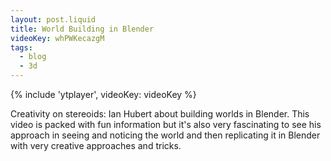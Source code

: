 ```yaml
---
layout: post.liquid
title: World Building in Blender
videoKey: whPWKecazgM
tags:
  - blog
  - 3d
---
```


{% include 'ytplayer', videoKey: videoKey %}

Creativity on stereoids: Ian Hubert about building worlds in Blender. This 
video is packed with fun information but it's also very fascinating to see his 
approach in seeing and noticing the world and then replicating it in Blender
with very creative approaches and tricks.
